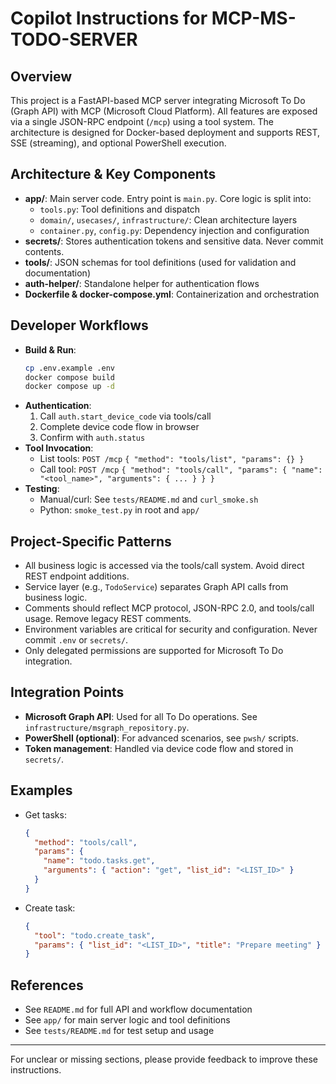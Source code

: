 # Copilot Instructions for MCP-MS-TODO-SERVER

## Overview
This project is a FastAPI-based MCP server integrating Microsoft To Do (Graph API) with MCP (Microsoft Cloud Platform). All features are exposed via a single JSON-RPC endpoint (`/mcp`) using a tool system. The architecture is designed for Docker-based deployment and supports REST, SSE (streaming), and optional PowerShell execution.

## Architecture & Key Components
- **app/**: Main server code. Entry point is `main.py`. Core logic is split into:
  - `tools.py`: Tool definitions and dispatch
  - `domain/`, `usecases/`, `infrastructure/`: Clean architecture layers
  - `container.py`, `config.py`: Dependency injection and configuration
- **secrets/**: Stores authentication tokens and sensitive data. Never commit contents.
- **tools/**: JSON schemas for tool definitions (used for validation and documentation)
- **auth-helper/**: Standalone helper for authentication flows
- **Dockerfile & docker-compose.yml**: Containerization and orchestration

## Developer Workflows
- **Build & Run**:
  ```bash
  cp .env.example .env
  docker compose build
  docker compose up -d
  ```
- **Authentication**:
  1. Call `auth.start_device_code` via tools/call
  2. Complete device code flow in browser
  3. Confirm with `auth.status`
- **Tool Invocation**:
  - List tools: `POST /mcp` `{ "method": "tools/list", "params": {} }`
  - Call tool: `POST /mcp` `{ "method": "tools/call", "params": { "name": "<tool_name>", "arguments": { ... } } }`
- **Testing**:
  - Manual/curl: See `tests/README.md` and `curl_smoke.sh`
  - Python: `smoke_test.py` in root and `app/`

## Project-Specific Patterns
- All business logic is accessed via the tools/call system. Avoid direct REST endpoint additions.
- Service layer (e.g., `TodoService`) separates Graph API calls from business logic.
- Comments should reflect MCP protocol, JSON-RPC 2.0, and tools/call usage. Remove legacy REST comments.
- Environment variables are critical for security and configuration. Never commit `.env` or `secrets/`.
- Only delegated permissions are supported for Microsoft To Do integration.

## Integration Points
- **Microsoft Graph API**: Used for all To Do operations. See `infrastructure/msgraph_repository.py`.
- **PowerShell (optional)**: For advanced scenarios, see `pwsh/` scripts.
- **Token management**: Handled via device code flow and stored in `secrets/`.

## Examples
- Get tasks:
  ```json
  {
    "method": "tools/call",
    "params": {
      "name": "todo.tasks.get",
      "arguments": { "action": "get", "list_id": "<LIST_ID>" }
    }
  }
  ```
- Create task:
  ```json
  {
    "tool": "todo.create_task",
    "params": { "list_id": "<LIST_ID>", "title": "Prepare meeting" }
  }
  ```

## References
- See `README.md` for full API and workflow documentation
- See `app/` for main server logic and tool definitions
- See `tests/README.md` for test setup and usage

---
For unclear or missing sections, please provide feedback to improve these instructions.
